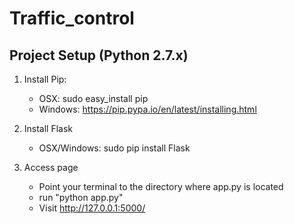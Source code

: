 Traffic_control
===============

## Project Setup (Python 2.7.x)

1. Install Pip:
    * OSX: sudo easy_install pip
    * Windows: https://pip.pypa.io/en/latest/installing.html

2. Install Flask
    * OSX/Windows: sudo pip install Flask

3. Access page
    * Point your terminal to the directory where app.py is located
    * run "python app.py"
    * Visit http://127.0.0.1:5000/

